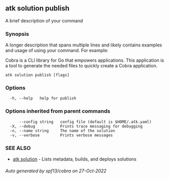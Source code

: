 ## atk solution publish

A brief description of your command

### Synopsis

A longer description that spans multiple lines and likely contains examples
and usage of using your command. For example:

Cobra is a CLI library for Go that empowers applications.
This application is a tool to generate the needed files
to quickly create a Cobra application.

```
atk solution publish [flags]
```

### Options

```
  -h, --help   help for publish
```

### Options inherited from parent commands

```
      --config string   config file (default is $HOME/.atk.yaml)
  -X, --debug           Prints trace messaging for debugging
  -n, --name string     The name of the solution
  -v, --verbose         Prints verbose messages
```

### SEE ALSO

* [atk solution](atk_solution.md)	 - Lists metadata, builds, and deploys solutions

###### Auto generated by spf13/cobra on 27-Oct-2022
